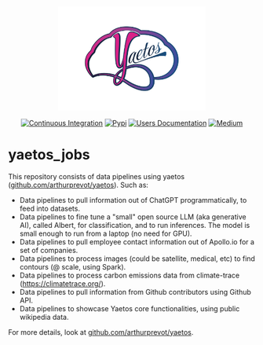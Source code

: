 <p align="center">
	<img src="./docs/images/logo_full_2_transp.png" alt="Yaetos Project" width="300" height="auto"/>
</p>

<div align="center">

[![Continuous Integration](https://github.com/arthurprevot/yaetos_jobs/actions/workflows/pythonapp.yml/badge.svg)](https://github.com/arthurprevot/yaetos_jobs/actions/workflows/pythonapp.yml)
[![Pypi](https://img.shields.io/pypi/v/yaetos.svg)](https://pypi.python.org/pypi/yaetos)
[![Users Documentation](https://img.shields.io/badge/-Users_Docs-blue?style=plastic&logo=readthedocs)](https://yaetos.readthedocs.io/en/latest/)
[![Medium](https://img.shields.io/badge/_-Medium-orange?style=plastic&logo=medium)](https://medium.com/@arthurprevot/yaetos-data-framework-description-ddc71caf6ce)

</div>

# yaetos_jobs
This repository consists of data pipelines using yaetos ([github.com/arthurprevot/yaetos](https://github.com/arthurprevot/yaetos)). Such as:
 * Data pipelines to pull information out of ChatGPT programmatically, to feed into datasets.
 * Data pipelines to fine tune a "small" open source LLM (aka generative AI), called Albert, for classification, and to run inferences. The model is small enough to run from a laptop (no need for GPU).
 * Data pipelines to pull employee contact information out of Apollo.io for a set of companies.
 * Data pipelines to process images (could be satellite, medical, etc) to find contours (@ scale, using Spark).
 * Data pipelines to process carbon emissions data from climate-trace (https://climatetrace.org/).
 * Data pipelines to pull information from Github contributors using Github API. 
 * Data pipelines to showcase Yaetos core functionalities, using public wikipedia data.

For more details, look at [github.com/arthurprevot/yaetos](https://github.com/arthurprevot/yaetos).
